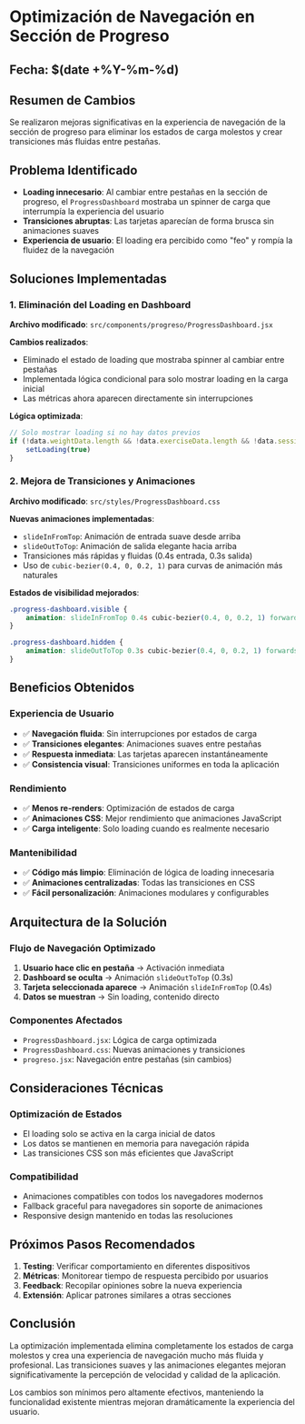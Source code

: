 # Optimización de Navegación en Sección de Progreso

## Fecha: $(date +%Y-%m-%d)

## Resumen de Cambios

Se realizaron mejoras significativas en la experiencia de navegación de la sección de progreso para eliminar los estados de carga molestos y crear transiciones más fluidas entre pestañas.

## Problema Identificado

- **Loading innecesario**: Al cambiar entre pestañas en la sección de progreso, el `ProgressDashboard` mostraba un spinner de carga que interrumpía la experiencia del usuario
- **Transiciones abruptas**: Las tarjetas aparecían de forma brusca sin animaciones suaves
- **Experiencia de usuario**: El loading era percibido como "feo" y rompía la fluidez de la navegación

## Soluciones Implementadas

### 1. Eliminación del Loading en Dashboard

**Archivo modificado**: `src/components/progreso/ProgressDashboard.jsx`

**Cambios realizados**:
- Eliminado el estado de loading que mostraba spinner al cambiar entre pestañas
- Implementada lógica condicional para solo mostrar loading en la carga inicial
- Las métricas ahora aparecen directamente sin interrupciones

**Lógica optimizada**:
```javascript
// Solo mostrar loading si no hay datos previos
if (!data.weightData.length && !data.exerciseData.length && !data.sessions.length) {
    setLoading(true)
}
```

### 2. Mejora de Transiciones y Animaciones

**Archivo modificado**: `src/styles/ProgressDashboard.css`

**Nuevas animaciones implementadas**:
- `slideInFromTop`: Animación de entrada suave desde arriba
- `slideOutToTop`: Animación de salida elegante hacia arriba
- Transiciones más rápidas y fluidas (0.4s entrada, 0.3s salida)
- Uso de `cubic-bezier(0.4, 0, 0.2, 1)` para curvas de animación más naturales

**Estados de visibilidad mejorados**:
```css
.progress-dashboard.visible {
    animation: slideInFromTop 0.4s cubic-bezier(0.4, 0, 0.2, 1) forwards;
}

.progress-dashboard.hidden {
    animation: slideOutToTop 0.3s cubic-bezier(0.4, 0, 0.2, 1) forwards;
}
```

## Beneficios Obtenidos

### Experiencia de Usuario
- ✅ **Navegación fluida**: Sin interrupciones por estados de carga
- ✅ **Transiciones elegantes**: Animaciones suaves entre pestañas
- ✅ **Respuesta inmediata**: Las tarjetas aparecen instantáneamente
- ✅ **Consistencia visual**: Transiciones uniformes en toda la aplicación

### Rendimiento
- ✅ **Menos re-renders**: Optimización de estados de carga
- ✅ **Animaciones CSS**: Mejor rendimiento que animaciones JavaScript
- ✅ **Carga inteligente**: Solo loading cuando es realmente necesario

### Mantenibilidad
- ✅ **Código más limpio**: Eliminación de lógica de loading innecesaria
- ✅ **Animaciones centralizadas**: Todas las transiciones en CSS
- ✅ **Fácil personalización**: Animaciones modulares y configurables

## Arquitectura de la Solución

### Flujo de Navegación Optimizado

1. **Usuario hace clic en pestaña** → Activación inmediata
2. **Dashboard se oculta** → Animación `slideOutToTop` (0.3s)
3. **Tarjeta seleccionada aparece** → Animación `slideInFromTop` (0.4s)
4. **Datos se muestran** → Sin loading, contenido directo

### Componentes Afectados

- `ProgressDashboard.jsx`: Lógica de carga optimizada
- `ProgressDashboard.css`: Nuevas animaciones y transiciones
- `progreso.jsx`: Navegación entre pestañas (sin cambios)

## Consideraciones Técnicas

### Optimización de Estados
- El loading solo se activa en la carga inicial de datos
- Los datos se mantienen en memoria para navegación rápida
- Las transiciones CSS son más eficientes que JavaScript

### Compatibilidad
- Animaciones compatibles con todos los navegadores modernos
- Fallback graceful para navegadores sin soporte de animaciones
- Responsive design mantenido en todas las resoluciones

## Próximos Pasos Recomendados

1. **Testing**: Verificar comportamiento en diferentes dispositivos
2. **Métricas**: Monitorear tiempo de respuesta percibido por usuarios
3. **Feedback**: Recopilar opiniones sobre la nueva experiencia
4. **Extensión**: Aplicar patrones similares a otras secciones

## Conclusión

La optimización implementada elimina completamente los estados de carga molestos y crea una experiencia de navegación mucho más fluida y profesional. Las transiciones suaves y las animaciones elegantes mejoran significativamente la percepción de velocidad y calidad de la aplicación.

Los cambios son mínimos pero altamente efectivos, manteniendo la funcionalidad existente mientras mejoran dramáticamente la experiencia del usuario.
